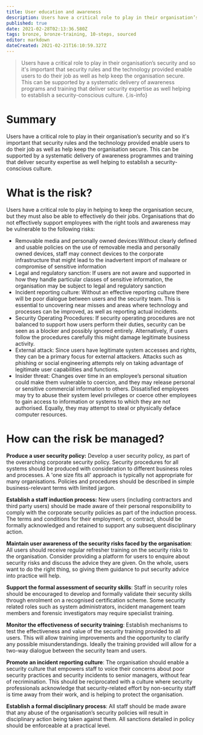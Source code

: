 ```yaml
---
title: User education and awareness
description: Users have a critical role to play in their organisation’s security and so it's important that security rules and the technology provided enable users to do their job as well as help keep the organisation secure. 
published: true
date: 2021-02-28T02:13:36.580Z
tags: bronze, bronze-training, 10-steps, sourced
editor: markdown
dateCreated: 2021-02-21T16:10:59.327Z
---
```


> Users have a critical role to play in their organisation’s security and so it's important that security rules and the technology provided enable users to do their job as well as help keep the organisation secure. This can be supported by a systematic delivery of awareness programs and training that deliver security expertise as well helping to establish a security-conscious culture.
{.is-info}

# Summary
Users have a critical role to play in their organisation’s security and so it's important that security rules and the technology provided enable users to do their job as well as help keep the organisation secure. This can be supported by a systematic delivery of awareness programmes and training that deliver security expertise as well helping to establish a security-conscious culture.

# What is the risk?
Users have a critical role to play in helping to keep the organisation secure, but they must also be able to effectively do their jobs. Organisations that do not effectively support employees with the right tools and awareness may be vulnerable to the following risks:

- Removable media and personally owned devices:Without clearly defined and usable policies on the use of removable media and personally owned devices, staff may connect devices to the corporate infrastructure that might lead to the inadvertent import of malware or compromise of sensitive information
- Legal and regulatory sanction: If users are not aware and supported in how they handle particular classes of sensitive information, the organisation may be subject to legal and regulatory sanction
- Incident reporting culture: Without an effective reporting culture there will be poor dialogue between users and the security team. This is essential to uncovering near misses and areas where technology and processes can be improved, as well as reporting actual incidents.
- Security Operating Procedures: If security operating procedures are not balanced to support how users perform their duties, security can be seen as a blocker and possibly ignored entirely. Alternatively, if users follow the procedures carefully this might damage legitimate business activity.
- External attack: Since users have legitimate system accesses and rights, they can be a primary focus for external attackers. Attacks such as phishing or social engineering attempts rely on taking advantage of legitimate user capabilities and functions.
- Insider threat: Changes over time in an employee’s personal situation could make them vulnerable to coercion, and they may release personal or sensitive commercial information to others. Dissatisfied employees may try to abuse their system level privileges or coerce other employees to gain access to information or systems to which they are not authorised. Equally, they may attempt to steal or physically deface computer resources.

# How can the risk be managed?
**Produce a user security policy:** Develop a user security policy, as part of the overarching corporate security policy. Security procedures for all systems should be produced with consideration to different business roles and processes. A 'one size fits all' approach is typically not appropriate for many organisations. Policies and procedures should be described in simple business-relevant terms with limited jargon.

**Establish a staff induction process:** New users (including contractors and third party users) should be made aware of their personal responsibility to comply with the corporate security policies as part of the induction process. The terms and conditions for their employment, or contract, should be formally acknowledged and retained to support any subsequent disciplinary action.

**Maintain user awareness of the security risks faced by the organisation**: All users should receive regular refresher training on the security risks to the organisation. Consider providing a platform for users to enquire about security risks and discuss the advice they are given. On the whole, users want to do the right thing, so giving them guidance to put security advice into practice will help.

**Support the formal assessment of security skills**: Staff in security roles should be encouraged to develop and formally validate their security skills through enrolment on a recognised certification scheme. Some security related roles such as system administrators, incident management team members and forensic investigators may require specialist training.

**Monitor the effectiveness of security training**: Establish mechanisms to test the effectiveness and value of the security training provided to all users. This will allow training improvements and the opportunity to clarify any possible misunderstandings. Ideally the training provided will allow for a two-way dialogue between the security team and users.

**Promote an incident reporting culture**: The organisation should enable a security culture that empowers staff to voice their concerns about poor security practices and security incidents to senior managers, without fear of recrimination. This should be reciprocated with a culture where security professionals acknowledge that security-related effort by non-security staff is time away from their work, and is helping to protect the organisation.

**Establish a formal disciplinary process**: All staff should be made aware that any abuse of the organisation’s security policies will result in disciplinary action being taken against them. All sanctions detailed in policy should be enforceable at a practical level.

